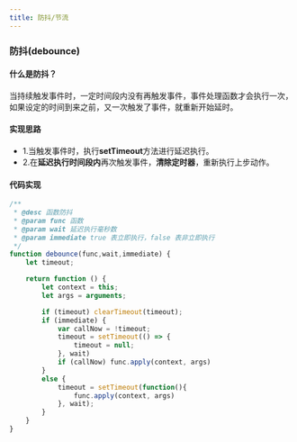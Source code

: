 ```yaml
---
title: 防抖/节流
---
```

### 防抖(debounce)
#### 什么是防抖？
当持续触发事件时，一定时间段内没有再触发事件，事件处理函数才会执行一次，如果设定的时间到来之前，又一次触发了事件，就重新开始延时。

<debounce></debounce>

#### 实现思路
- 1.当触发事件时，执行**setTimeout**方法进行延迟执行。
- 2.在**延迟执行时间段内**再次触发事件，**清除定时器**，重新执行上步动作。

#### 代码实现
```javascript
/**
 * @desc 函数防抖
 * @param func 函数
 * @param wait 延迟执行毫秒数
 * @param immediate true 表立即执行，false 表非立即执行
 */
function debounce(func,wait,immediate) {
    let timeout;

    return function () {
        let context = this;
        let args = arguments;

        if (timeout) clearTimeout(timeout);
        if (immediate) {
            var callNow = !timeout;
            timeout = setTimeout(() => {
                timeout = null;
            }, wait)
            if (callNow) func.apply(context, args)
        }
        else {
            timeout = setTimeout(function(){
                func.apply(context, args)
            }, wait);
        }
    }
}
```